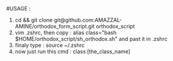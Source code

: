 #USAGE :
<ol>
  <li>cd && git clone git@github.com:AMAZZAL-AMINE/orthodox_form_script.git orthodox_script</li>
  <li>vim .zshrc, then copy : alias class="bash $HOME/orthodox_script/sh_orthodox.sh" and past it in .zshrc </li>
  <li>finaly type : source ~/.zshrc</li>
  <li>now just run this cmd : class [the_class_name] </li>
</ol>
  
